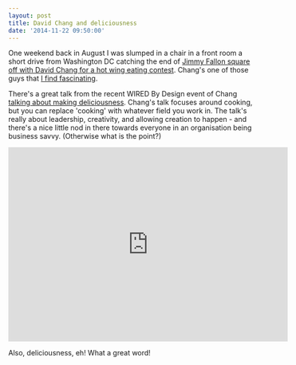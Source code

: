 ```yaml
---
layout: post
title: David Chang and deliciousness
date: '2014-11-22 09:50:00'
---
```


One weekend back in August I was slumped in a chair in a front room a short drive from Washington DC catching the end of [Jimmy Fallon square off with David Chang for a hot wing eating contest](https://www.youtube.com/watch?v=jM-Wr8oqeYk). Chang's one of those guys that [I find fascinating](http://business.time.com/2013/09/26/david-chang-broke-all-the-rules/).

There's a great talk from the recent WIRED By Design event of Chang [talking about making deliciousness](http://www.wired.com/2014/11/david-chang-shares-secrets-behind-momofukus-delicious-success/). Chang's talk focuses around cooking, but you can replace 'cooking' with whatever field you work in. The talk's really about leadership, creativity, and allowing creation to happen - and there's a nice little nod in there towards everyone in an organisation being business savvy. (Otherwise what is the point?)

<iframe width="560" height="390" src="http://player.cnevids.com/embed/546b948261646d61ee0b0000/5176e89e68f9daff42000013" frameBorder="0" allowfullscreen webkitallowfullscreen mozallowfullscreen allowtransparency="true"></iframe>

Also, deliciousness, eh! What a great word!